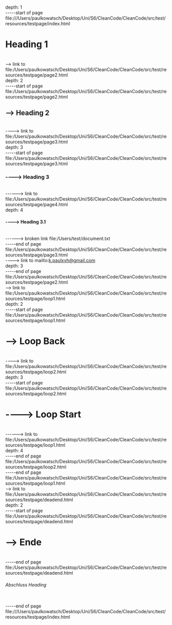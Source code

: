 <br>depth: 1
<br>-----start of page <a>file:///Users/paulkowatsch/Desktop/Uni/S6/CleanCode/CleanCode/src/test/resources/testpage/index.html</a>
# Heading 1
<br>--> link to <a>file:/Users/paulkowatsch/Desktop/Uni/S6/CleanCode/CleanCode/src/test/resources/testpage/page2.html</a>
<br>depth: 2
<br>-----start of page <a>file:/Users/paulkowatsch/Desktop/Uni/S6/CleanCode/CleanCode/src/test/resources/testpage/page2.html</a>
## --> Heading 2
<br>----> link to <a>file:/Users/paulkowatsch/Desktop/Uni/S6/CleanCode/CleanCode/src/test/resources/testpage/page3.html</a>
<br>depth: 3
<br>-----start of page <a>file:/Users/paulkowatsch/Desktop/Uni/S6/CleanCode/CleanCode/src/test/resources/testpage/page3.html</a>
### ----> Heading 3
<br>------> link to <a>file:/Users/paulkowatsch/Desktop/Uni/S6/CleanCode/CleanCode/src/test/resources/testpage/page4.html</a>
<br>depth: 4
#### ----> Heading 3.1
<br>------> broken link <a>file:/Users/test/document.txt</a>
<br>-----end of page <a>file:/Users/paulkowatsch/Desktop/Uni/S6/CleanCode/CleanCode/src/test/resources/testpage/page3.html</a>
<br>----> link to <a>mailto:k.paulxyh@gmail.com</a>
<br>depth: 3
<br>-----end of page <a>file:/Users/paulkowatsch/Desktop/Uni/S6/CleanCode/CleanCode/src/test/resources/testpage/page2.html</a>
<br>--> link to <a>file:/Users/paulkowatsch/Desktop/Uni/S6/CleanCode/CleanCode/src/test/resources/testpage/loop1.html</a>
<br>depth: 2
<br>-----start of page <a>file:/Users/paulkowatsch/Desktop/Uni/S6/CleanCode/CleanCode/src/test/resources/testpage/loop1.html</a>
# --> Loop Back
<br>----> link to <a>file:/Users/paulkowatsch/Desktop/Uni/S6/CleanCode/CleanCode/src/test/resources/testpage/loop2.html</a>
<br>depth: 3
<br>-----start of page <a>file:/Users/paulkowatsch/Desktop/Uni/S6/CleanCode/CleanCode/src/test/resources/testpage/loop2.html</a>
# ----> Loop Start
<br>------> link to <a>file:/Users/paulkowatsch/Desktop/Uni/S6/CleanCode/CleanCode/src/test/resources/testpage/loop1.html</a>
<br>depth: 4
<br>-----end of page <a>file:/Users/paulkowatsch/Desktop/Uni/S6/CleanCode/CleanCode/src/test/resources/testpage/loop2.html</a>
<br>-----end of page <a>file:/Users/paulkowatsch/Desktop/Uni/S6/CleanCode/CleanCode/src/test/resources/testpage/loop1.html</a>
<br>--> link to <a>file:/Users/paulkowatsch/Desktop/Uni/S6/CleanCode/CleanCode/src/test/resources/testpage/deadend.html</a>
<br>depth: 2
<br>-----start of page <a>file:/Users/paulkowatsch/Desktop/Uni/S6/CleanCode/CleanCode/src/test/resources/testpage/deadend.html</a>
# --> Ende
<br>-----end of page <a>file:/Users/paulkowatsch/Desktop/Uni/S6/CleanCode/CleanCode/src/test/resources/testpage/deadend.html</a>
###### Abschluss Heading
<br>-----end of page <a>file:///Users/paulkowatsch/Desktop/Uni/S6/CleanCode/CleanCode/src/test/resources/testpage/index.html</a>
